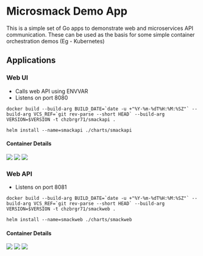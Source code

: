 # Microsmack Demo App

This is a simple set of Go apps to demonstrate web and microservices API communication. These can be used as the basis for some simple container orchestration demos (Eg - Kubernetes)

## Applications

### Web UI
  - Calls web API using ENVVAR
  - Listens on port 8080  

  ```docker build --build-arg BUILD_DATE=`date -u +"%Y-%m-%dT%H:%M:%SZ"` --build-arg VCS_REF=`git rev-parse --short HEAD` --build-arg VERSION=$VERSION -t chzbrgr71/smackapi .```

  ```helm install --name=smackapi ./charts/smackapi```
  
#### Container Details
[![](https://images.microbadger.com/badges/image/chzbrgr71/smackweb.svg)](https://microbadger.com/images/chzbrgr71/smackweb "Get your own image badge on microbadger.com")
[![](https://images.microbadger.com/badges/version/chzbrgr71/smackweb.svg)](https://microbadger.com/images/chzbrgr71/smackweb "Get your own version badge on microbadger.com")
[![](https://images.microbadger.com/badges/commit/chzbrgr71/smackweb.svg)](https://microbadger.com/images/chzbrgr71/smackweb "Get your own commit badge on microbadger.com")

### Web API
  - Listens on port 8081

  ```docker build --build-arg BUILD_DATE=`date -u +"%Y-%m-%dT%H:%M:%SZ"` --build-arg VCS_REF=`git rev-parse --short HEAD` --build-arg VERSION=$VERSION -t chzbrgr71/smackweb .```
  
  ```helm install --name=smackweb ./charts/smackweb```

#### Container Details
[![](https://images.microbadger.com/badges/image/chzbrgr71/smackapi.svg)](https://microbadger.com/images/chzbrgr71/smackapi "Get your own image badge on microbadger.com")
[![](https://images.microbadger.com/badges/version/chzbrgr71/smackapi.svg)](https://microbadger.com/images/chzbrgr71/smackapi "Get your own version badge on microbadger.com")
[![](https://images.microbadger.com/badges/commit/chzbrgr71/smackapi.svg)](https://microbadger.com/images/chzbrgr71/smackapi "Get your own commit badge on microbadger.com")
